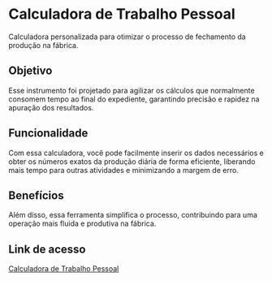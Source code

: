 # Calculadora de Trabalho Pessoal
Calculadora personalizada para otimizar o processo de fechamento da produção na fábrica.

## Objetivo
Esse instrumento foi projetado para agilizar os cálculos que normalmente consomem tempo ao final do expediente, garantindo precisão e rapidez na apuração dos resultados.

## Funcionalidade
Com essa calculadora, você pode facilmente inserir os dados necessários e obter os números exatos da produção diária de forma eficiente, liberando mais tempo para outras atividades e minimizando a margem de erro.

## Benefícios
Além disso, essa ferramenta simplifica o processo, contribuindo para uma operação mais fluida e produtiva na fábrica.

## Link de acesso
[Calculadora de Trabalho Pessoal](https://brunnohm2.github.io/CaculadoraTrabalhoPessoal/)